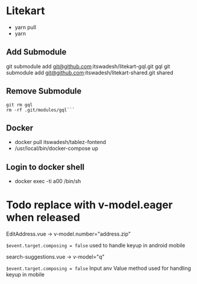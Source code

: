 # Litekart

- yarn pull
- yarn

## Add Submodule

git submodule add git@github.com:itswadesh/litekart-gql.git gql
git submodule add git@github.com:itswadesh/litekart-shared.git shared

## Remove Submodule

````git submodule deinit gql
git rm gql
rm -rf .git/modules/gql```
````

## Docker

- docker pull itswadesh/tablez-fontend
- /usr/local/bin/docker-compose up

## Login to docker shell

- docker exec -ti a00 /bin/sh

# Todo replace with v-model.eager when released

EditAddress.vue -> v-model.number="address.zip"

`$event.target.composing = false` used to handle keyup in android mobile

search-suggestions.vue -> v-model="q"

`$event.target.composing = false` Input anv Value method used for handling keyup in mobile
